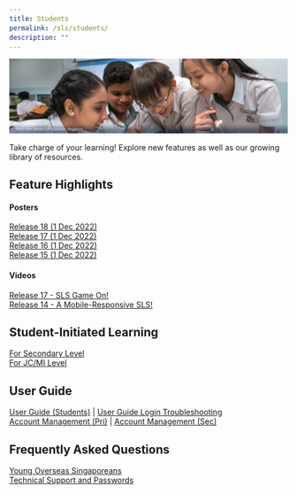 ```yaml
---
title: Students
permalink: /sls/students/
description: ""
---
```

![Students](/images/Students%20Hero.png)

Take charge of your learning! Explore new features as well as our growing library of resources.

## Feature Highlights  
#### Posters
[Release 18 (1 Dec 2022)](/sls/student)
<br>[Release 17 (1 Dec 2022)](/sls/student)
<br>[Release 16 (1 Dec 2022)](/sls/student)
<br>[Release 15 (1 Dec 2022)](/sls/student)
#### Videos
[Release 17 - SLS Game On!](/sls/student)
<br>[Release 14 - A Mobile-Responsive SLS!](/sls/student)

## Student-Initiated Learning
[For Secondary Level](/sls/student)
<br>[For JC/MI Level](/sls/student)
  
## User Guide
[User Guide (Students)](/sls/student) | [User Guide Login Troubleshooting](/sls/student)
<br>[Account Management (Pri)](/sls/student) |
[Account Management (Sec)](/sls/student)
## Frequently Asked Questions
[Young Overseas Singaporeans](/sls/student)
<br>[Technical Support and Passwords](/sls/student)